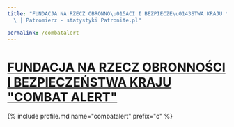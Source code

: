 ```yaml
---
title: "FUNDACJA NA RZECZ OBRONNO\u015ACI I BEZPIECZE\u0143STWA KRAJU \"COMBAT ALERT\"\
  \ | Patromierz - statystyki Patronite.pl"

permalink: /combatalert
---
```


# [FUNDACJA NA RZECZ OBRONNOŚCI I BEZPIECZEŃSTWA KRAJU "COMBAT ALERT"](https://patronite.pl/combatalert)

{% include profile.md name="combatalert" prefix="c" %}
